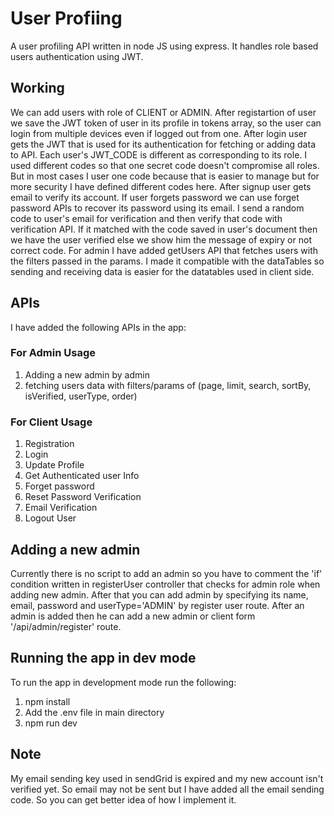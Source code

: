 # User Profiing 
A user profiling API written in node JS using express. It handles role based users authentication using JWT.

## Working
We can add users with role of CLIENT or ADMIN. After registartion of user we save the JWT token of user in its profile in tokens array, so the user can login from multiple devices even if logged out from one. After login user gets the JWT that is used for its authentication for fetching or adding data to API. Each user's JWT_CODE is different as corresponding to its role. I used different codes so that one secret code doesn't compromise all roles. But in most cases I user one code because that is easier to manage but for more security I have defined different codes here.
After signup user gets email to verify its account. If user forgets password we can use forget password APIs to recover its password using its email. I send a random code to user's email for verification and then verify that code with verification API. If it matched with the code saved in user's document then we have the user verified else we show him the message of expiry or not correct code.
For admin I have added getUsers API that fetches users with the filters passed in the params. I made it compatible with the dataTables so sending and receiving data is easier for the datatables used in client side.

## APIs
I have added the following APIs in the app:
 ### For Admin Usage
 1. Adding a new admin by admin
 2. fetching users data with filters/params of (page, limit, search, sortBy, isVerified, userType, order)

 ### For Client Usage
 1. Registration
 2. Login
 3. Update Profile
 4. Get Authenticated user Info
 5. Forget password
 6. Reset Password Verification
 7. Email Verification
 8. Logout User


## Adding a new admin
Currently there is no script to add an admin so you have to comment the 'if' condition written in registerUser controller that checks for admin role when adding new admin. After that you can add admin by specifying its name, email, password and userType='ADMIN' by register user route. After an admin is added then he can add a new admin or client form '/api/admin/register' route.

## Running the app in dev mode
To run the app in development mode run the following:
1. npm install
2. Add the .env file in main directory
2. npm run dev

## Note
My email sending key used in sendGrid is expired and my new account isn't verified yet. So email may not be sent but I have added all the email sending code. So you can get better idea of how I implement it.
